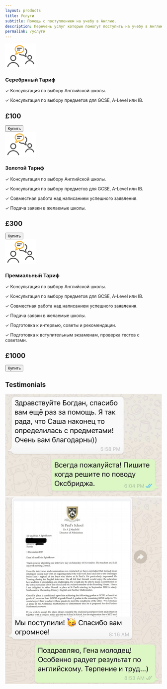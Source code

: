 ```yaml
---
layout: products
title: Услуги
subtitle: Помощь с поступлением на учебу в Англию.
description: Перечень услуг которые помогут поступить на учебу в Англию.
permalink: /услуги
---
```


<div class="container-fluid product-item">
    <div class="col-md-2">
        <img style="width: 100px" src="assets/images/consultation.png"/>
    </div>
    <div class="col-md-6 product-description">
        <h3>Серебряный Тариф</h3>
        <p>✓ Консультация по выбору Английской школы.</p>
        <p>✓ Консультация по выбору предметов для GCSE, A-Level или IB.</p>
    </div>
    <div class="col-md-4" style="width: 150px">
        <h2 class="product-price">£100</h2>
        <form action="https://www.paypal.com/cgi-bin/webscr" method="post" target="_top">
            <input type="hidden" name="cmd" value="_s-xclick">
            <input type="hidden" name="hosted_button_id" value="P2DTYUPQK6ADL">
            <input type="submit" value="Купить" name="submit" title = "PayPal - The safer, easier way to pay online!" class="btn btn-coll">
        </form>
    </div>
</div>
<div class="container-fluid product-highlight flex-row">
    <div class="col-md-2">
        <img style="width: 100px" src="assets/images/consultation.png"/>
    </div>
    <div class="col-md-6 product-description">
        <h3>Золотой Тариф</h3>
        <p>✓ Консультация по выбору Английской школы.</p>
        <p>✓ Консультация по выбору предметов для GCSE, A-Level или IB.</p>
        <p>✓ Совместная работа над написанием успешного заявления.</p>
        <p>✓ Подача заявки в желаемые школы.</p>
    </div>
    <div class="col-md-4" style="width: 150px">
        <h2 class="product-price">£300</h2>
        <form action="https://www.paypal.com/cgi-bin/webscr" method="post" target="_top">
            <input type="hidden" name="cmd" value="_s-xclick">
            <input type="hidden" name="hosted_button_id" value="WM52AP6SHNSNQ">
            <input type="submit" value="Купить" name="submit" title = "PayPal - The safer, easier way to pay online!" class="btn btn-coll">
        </form>
    </div>
</div>
<div class="container-fluid flex-row">
    <div class="col-md-2">
        <img style="width: 100px" src="assets/images/consultation.png"/>
    </div>
    <div class="col-md-6 product-description">
        <h3>Премиальный Тариф</h3>
        <p>✓ Консультация по выбору Английской школы.</p>
        <p>✓ Консультация по выбору предметов для GCSE, A-Level или IB.</p>
        <p>✓ Совместная работа над написанием успешного заявления.</p>
        <p>✓ Подача заявки в желаемые школы.</p>
        <p>✓ Подготовка к интервью, советы и рекомендации.</p>
        <p>✓ Подготовка к вступительным экзаменам, проверка тестов с советами.</p>
    </div>
    <div class="col-md-4" style="width: 150px">
        <h2 class="product-price">£1000</h2>
        <form action="https://www.paypal.com/cgi-bin/webscr" method="post" target="_top">
            <input type="hidden" name="cmd" value="_s-xclick">
            <input type="hidden" name="hosted_button_id" value="4RX453M69WGFC">
            <input type="submit" value="Купить" name="submit" title = "PayPal - The safer, easier way to pay online!" class="btn btn-coll">
        </form>
    </div>
</div>
<div class="container-fluid flex-row testimonial-container border-top">
    <h2>Testimonials</h2>
  <div id="myCarousel" class="carousel slide" data-ride="carousel">
    <div class="carousel-inner">
        <div class="item active" style="background-color:#ffff;">
            <div class="testimonial">
                <div class="pic">
                    <img src="assets/images/testimonial_1.jpg">
                </div>
            </div>
        </div>
        <div class="item" style="background-color:#ffff;">
            <div class="testimonial">
                <div class="pic">
                    <img src="assets/images/testimonial_2.jpg">
                </div>
            </div>
        </div>
    </div>
  </div>
</div>
<script>
    $('.carousel').on('click',function(){ $( this ).carousel('next');})
</script>
